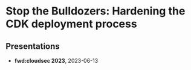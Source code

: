 # Stop the Bulldozers: Hardening the CDK deployment process

## Presentations

- **fwd:cloudsec 2023**, 2023-06-13